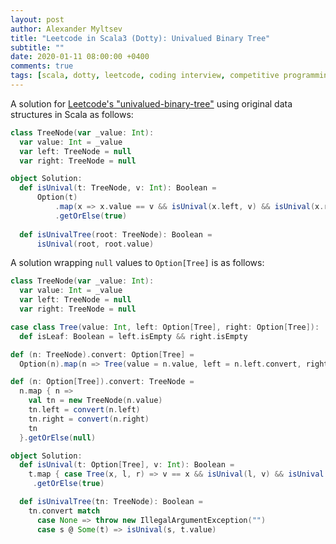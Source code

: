 ```yaml
---
layout: post
author: Alexander Myltsev
title: "Leetcode in Scala3 (Dotty): Univalued Binary Tree"
subtitle: ""
date: 2020-01-11 08:00:00 +0400
comments: true
tags: [scala, dotty, leetcode, coding interview, competitive programming]
---
```


A solution for [Leetcode's "univalued-binary-tree"](https://leetcode.com/problems/univalued-binary-tree/) using original data structures in Scala as follows:

```scala
class TreeNode(var _value: Int):
  var value: Int = _value
  var left: TreeNode = null
  var right: TreeNode = null

object Solution:
  def isUnival(t: TreeNode, v: Int): Boolean =
      Option(t)
          .map(x => x.value == v && isUnival(x.left, v) && isUnival(x.right, v))
          .getOrElse(true)
  
  def isUnivalTree(root: TreeNode): Boolean =
      isUnival(root, root.value)
```

A solution wrapping `null` values to `Option[Tree]` is as follows:

```scala
class TreeNode(var _value: Int):
  var value: Int = _value
  var left: TreeNode = null
  var right: TreeNode = null

case class Tree(value: Int, left: Option[Tree], right: Option[Tree]):
  def isLeaf: Boolean = left.isEmpty && right.isEmpty

def (n: TreeNode).convert: Option[Tree] =
  Option(n).map(n => Tree(value = n.value, left = n.left.convert, right = n.right.convert))

def (n: Option[Tree]).convert: TreeNode =
  n.map { n =>
    val tn = new TreeNode(n.value)
    tn.left = convert(n.left)
    tn.right = convert(n.right)
    tn
  }.getOrElse(null)

object Solution:
  def isUnival(t: Option[Tree], v: Int): Boolean =
    t.map { case Tree(x, l, r) => v == x && isUnival(l, v) && isUnival(r, v) }
     .getOrElse(true)

  def isUnivalTree(tn: TreeNode): Boolean =
    tn.convert match
      case None => throw new IllegalArgumentException("")
      case s @ Some(t) => isUnival(s, t.value)
```
